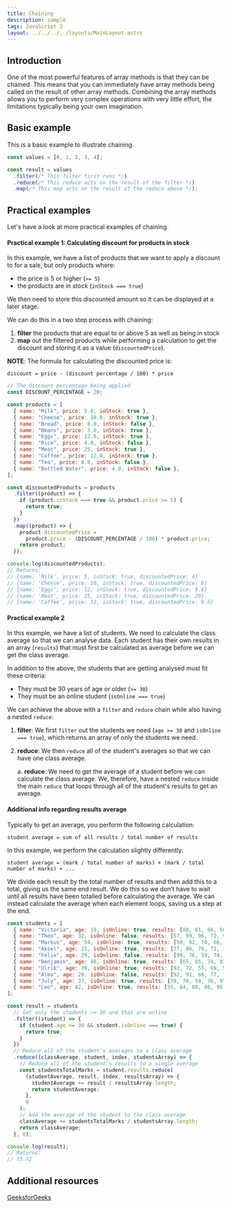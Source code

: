 ```yaml
---
title: Chaining
description: sample
tags: JavaScript 2
layout: ../../../../layouts/MainLayout.astro
---
```


## Introduction

One of the most powerful features of array methods is that they can be chained. This means that you can immediately have array methods being called on the result of other array methods. Combining the array methods allows you to perform very complex operations with very little effort, the limitations typically being your own imagination.

## Basic example

This is a basic example to illustrate chaining.

```js
const values = [0, 1, 2, 3, 4];

const result = values
  .filter(/* This filter first runs */)
  .reduce(/* This reduce acts on the result of the filter */)
  .map(/* This map acts on the result of the reduce above */);
```

## Practical examples

Let's have a look at more practical examples of chaining.

#### Practical example 1: Calculating discount for products in stock

In this example, we have a list of products that we want to apply a discount to for a sale, but only products where:

- the price is 5 or higher (`>= 5`)
- the products are in stock (`inStock === true`)

We then need to store this discounted amount so it can be displayed at a later stage.

We can do this in a two step process with chaining:

1. **filter** the products that are equal to or above 5 as well as being in stock
2. **map** out the filtered products while performing a calculation to get the discount and storing it as a value (`discountedPrice`).

**NOTE**: The formula for calculating the discounted price is:

`discount = price - (discount percentage / 100) * price`

```js
// The discount percentage being applied
const DISCOUNT_PERCENTAGE = 20;

const products = [
  { name: "Milk", price: 5.0, inStock: true },
  { name: "Cheese", price: 10.0, inStock: true },
  { name: "Bread", price: 8.0, inStock: false },
  { name: "Beans", price: 3.0, inStock: true },
  { name: "Eggs", price: 12.0, inStock: true },
  { name: "Rice", price: 4.0, inStock: false },
  { name: "Meat", price: 25, inStock: true },
  { name: "Coffee", price: 12.0, inStock: true },
  { name: "Tea", price: 8.0, inStock: false },
  { name: "Bottled Water", price: 4.0, inStock: false },
];

const discountedProducts = products
  .filter((product) => {
    if (product.inStock === true && product.price >= 5) {
      return true;
    }
  })
  .map((product) => {
    product.discountedPrice =
      product.price - (DISCOUNT_PERCENTAGE / 100) * product.price;
    return product;
  });

console.log(discountedProducts);
// Returns:
// {name: 'Milk', price: 5, inStock: true, discountedPrice: 4}
// {name: 'Cheese', price: 10, inStock: true, discountedPrice: 8}
// {name: 'Eggs', price: 12, inStock: true, discountedPrice: 9.6}
// {name: 'Meat', price: 25, inStock: true, discountedPrice: 20}
// {name: 'Coffee', price: 12, inStock: true, discountedPrice: 9.6}
```

#### Practical example 2

In this example, we have a list of students. We need to calculate the class average so that we can analyse data. Each student has their own results in an array (`results`) that must first be calculated as average before we can get the class average.

In addition to the above, the students that are getting analysed must fit these criteria:

- They must be 30 years of age or older (`>= 30`)
- They must be an online student (`isOnline === true`)

We can achieve the above with a `filter` and `reduce` chain while also having a nested `reduce`:

1. **filter**: We first `filter` out the students we need (`age >= 30` and `isOnline === true`), which returns an array of only the students we need.
2. **reduce**: We then `reduce` all of the student's averages so that we can have one class average.

   a. **reduce**: We need to get the average of a student before we can calculate the class average. We, therefore, have a nested `reduce` inside the main `reduce` that loops through all of the student's results to get an average.

#### Additional info regarding results average

Typically to get an average, you perform the following calculation:

`student average = sum of all results / total number of results`

In this example, we perform the calculation slightly differently:

`student average = (mark / total number of marks) + (mark / total number of marks) + ...`

We divide each result by the total number of results and then add this to a total, giving us the same end result. We do this so we don’t have to wait until all results have been totalled before calculating the average. We can instead calculate the average when each element loops, saving us a step at the end.

```js
const students = [
  { name: "Victoria", age: 19, isOnline: true, results: [80, 61, 66, 50, 91] },
  { name: "Theo", age: 32, isOnline: false, results: [57, 99, 96, 72, 96] },
  { name: "Markus", age: 54, isOnline: true, results: [50, 92, 70, 66, 90] },
  { name: "Aksel", age: 21, isOnline: true, results: [77, 86, 70, 71, 75] },
  { name: "Felix", age: 29, isOnline: false, results: [99, 76, 59, 74, 68] },
  { name: "Benjamin", age: 48, isOnline: true, results: [65, 85, 74, 83, 54] },
  { name: "Ulrik", age: 39, isOnline: true, results: [92, 72, 55, 69, 58] },
  { name: "Alma", age: 28, isOnline: false, results: [92, 91, 66, 77, 71] },
  { name: "July", age: 37, isOnline: true, results: [78, 70, 59, 76, 95] },
  { name: "Leo", age: 42, isOnline: true, results: [55, 64, 88, 88, 95] },
];

const result = students
  // Get only the students >= 30 and that are online
  .filter((student) => {
    if (student.age >= 30 && student.isOnline === true) {
      return true;
    }
  })
  // Reduce all of the student's averages to a class average
  .reduce((classAverage, student, index, studentsArray) => {
    // Reduce all of the student's results to a single average
    const studentsTotalMarks = student.results.reduce(
      (studentAverage, result, index, resultsArray) => {
        studentAverage += result / resultsArray.length;
        return studentAverage;
      },
      0
    );
    // Add the average of the student to the class average
    classAverage += studentsTotalMarks / studentsArray.length;
    return classAverage;
  }, 0);

console.log(result);
// Returns:
// 73.72
```

## Additional resources

[GeeksforGeeks](https://www.geeksforgeeks.org/chaining-of-array-methods-in-javascript/)
